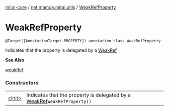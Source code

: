 [mirai-core](../../index.md) / [net.mamoe.mirai.utils](../index.md) / [WeakRefProperty](./index.md)

# WeakRefProperty

`@Target([AnnotationTarget.PROPERTY]) annotation class WeakRefProperty`

Indicates that the property is delegated by a [WeakRef](../-weak-ref/index.md)

**See Also**

[weakRef](../weak-ref.md)

### Constructors
|||
|:----------------------------------------------------------------------------------------|:---------------------------------------------------------------------------------------------------------------------------------------------------------------------------------------------------------|
| [&lt;init&gt;](-init-.md) | Indicates that the property is delegated by a [WeakRef](../-weak-ref/index.md)`WeakRefProperty()` |

